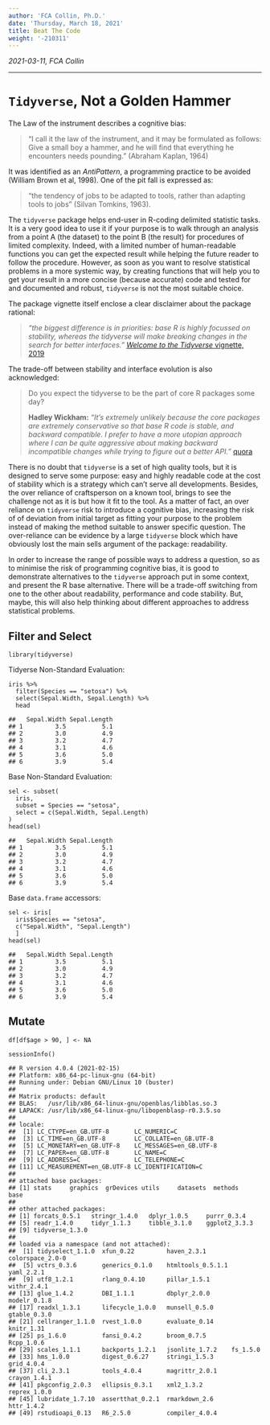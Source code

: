 ```yaml
---
author: 'FCA Collin, Ph.D.'
date: 'Thursday, March 18, 2021'
title: Beat The Code
weight: '-210311'
---
```


*2021-03-11, FCA Collin*

------------------------------------------------------------------------

<!--more-->
`Tidyverse`, Not a Golden Hammer
================================

The Law of the instrument describes a cognitive bias:

> “I call it the law of the instrument, and it may be formulated as
> follows: Give a small boy a hammer, and he will find that everything
> he encounters needs pounding.” (Abraham Kaplan, 1964)

It was identified as an *AntiPattern*, a programming practice to be
avoided (William Brown et al, 1998). One of the pit fall is expressed
as:

> “the tendency of jobs to be adapted to tools, rather than adapting
> tools to jobs” (Silvan Tomkins, 1963).

The `tidyverse` package helps end-user in R-coding delimited statistic
tasks. It is a very good idea to use it if your purpose is to walk
through an analysis from a point A (the dataset) to the point B (the
result) for procedures of limited complexity. Indeed, with a limited
number of human-readable functions you can get the expected result while
helping the future reader to follow the procedure. However, as soon as
you want to resolve statistical problems in a more systemic way, by
creating functions that will help you to get your result in a more
concise (because accurate) code and tested for and documented and
robust, `tidyverse` is not the most suitable choice.

The package vignette itself enclose a clear disclaimer about the package
rational:

> *“the biggest difference is in priorities: base R is highly focussed
> on stability, whereas the tidyverse will make breaking changes in the
> search for better interfaces.”* [*Welcome to the Tidyverse* vignette,
> 2019](https://cran.r-project.org/web/packages/tidyverse/vignettes/paper.html)

The trade-off between stability and interface evolution is also
acknowledged:

> Do you expect the tidyverse to be the part of core R packages some
> day?
>
> **Hadley Wickham:** *“It’s extremely unlikely because the core
> packages are extremely conservative so that base R code is stable, and
> backward compatible. I prefer to have a more utopian approach where I
> can be quite aggressive about making backward incompatible changes
> while trying to figure out a better API.”*
> [quora](https://www.quora.com/q/quorasessionwithhadleywickham/Do-you-expect-the-tidyverse-to-be-the-part-of-core-R-packages-some-day-1)

There is no doubt that `tidyverse` is a set of high quality tools, but
it is designed to serve some purpose: easy and highly readable code at
the cost of stability which is a strategy which can’t serve all
developments. Besides, the over reliance of craftsperson on a known
tool, brings to see the challenge not as it is but how it fit to the
tool. As a matter of fact, an over reliance on `tidyverse` risk to
introduce a cognitive bias, increasing the risk of of deviation from
initial target as fitting your purpose to the problem instead of making
the method suitable to answer specific question. The over-reliance can
be evidence by a large `tidyverse` block which have obviously lost the
main sells argument of the package: readability.

In order to increase the range of possible ways to address a question,
so as to minimise the risk of programming cognitive bias, it is good to
demonstrate alternatives to the `tidyverse` approach put in some
context, and present the R base alternative. There will be a trade-off
switching from one to the other about readability, performance and code
stability. But, maybe, this will also help thinking about different
approaches to address statistical problems.

Filter and Select
-----------------

    library(tidyverse)

Tidyerse Non-Standard Evaluation:

    iris %>%
      filter(Species == "setosa") %>%
      select(Sepal.Width, Sepal.Length) %>%
      head

    ##   Sepal.Width Sepal.Length
    ## 1         3.5          5.1
    ## 2         3.0          4.9
    ## 3         3.2          4.7
    ## 4         3.1          4.6
    ## 5         3.6          5.0
    ## 6         3.9          5.4

Base Non-Standard Evaluation:

    sel <- subset(
      iris,
      subset = Species == "setosa",
      select = c(Sepal.Width, Sepal.Length)
    )
    head(sel)

    ##   Sepal.Width Sepal.Length
    ## 1         3.5          5.1
    ## 2         3.0          4.9
    ## 3         3.2          4.7
    ## 4         3.1          4.6
    ## 5         3.6          5.0
    ## 6         3.9          5.4

Base `data.frame` accessors:

    sel <- iris[
      iris$Species == "setosa",
      c("Sepal.Width", "Sepal.Length")
      ]
    head(sel)

    ##   Sepal.Width Sepal.Length
    ## 1         3.5          5.1
    ## 2         3.0          4.9
    ## 3         3.2          4.7
    ## 4         3.1          4.6
    ## 5         3.6          5.0
    ## 6         3.9          5.4

Mutate
------

    df[df$age > 90, ] <- NA

    sessionInfo()

    ## R version 4.0.4 (2021-02-15)
    ## Platform: x86_64-pc-linux-gnu (64-bit)
    ## Running under: Debian GNU/Linux 10 (buster)
    ## 
    ## Matrix products: default
    ## BLAS:   /usr/lib/x86_64-linux-gnu/openblas/libblas.so.3
    ## LAPACK: /usr/lib/x86_64-linux-gnu/libopenblasp-r0.3.5.so
    ## 
    ## locale:
    ##  [1] LC_CTYPE=en_GB.UTF-8       LC_NUMERIC=C              
    ##  [3] LC_TIME=en_GB.UTF-8        LC_COLLATE=en_GB.UTF-8    
    ##  [5] LC_MONETARY=en_GB.UTF-8    LC_MESSAGES=en_GB.UTF-8   
    ##  [7] LC_PAPER=en_GB.UTF-8       LC_NAME=C                 
    ##  [9] LC_ADDRESS=C               LC_TELEPHONE=C            
    ## [11] LC_MEASUREMENT=en_GB.UTF-8 LC_IDENTIFICATION=C       
    ## 
    ## attached base packages:
    ## [1] stats     graphics  grDevices utils     datasets  methods   base     
    ## 
    ## other attached packages:
    ## [1] forcats_0.5.1   stringr_1.4.0   dplyr_1.0.5     purrr_0.3.4    
    ## [5] readr_1.4.0     tidyr_1.1.3     tibble_3.1.0    ggplot2_3.3.3  
    ## [9] tidyverse_1.3.0
    ## 
    ## loaded via a namespace (and not attached):
    ##  [1] tidyselect_1.1.0  xfun_0.22         haven_2.3.1       colorspace_2.0-0 
    ##  [5] vctrs_0.3.6       generics_0.1.0    htmltools_0.5.1.1 yaml_2.2.1       
    ##  [9] utf8_1.2.1        rlang_0.4.10      pillar_1.5.1      withr_2.4.1      
    ## [13] glue_1.4.2        DBI_1.1.1         dbplyr_2.0.0      modelr_0.1.8     
    ## [17] readxl_1.3.1      lifecycle_1.0.0   munsell_0.5.0     gtable_0.3.0     
    ## [21] cellranger_1.1.0  rvest_1.0.0       evaluate_0.14     knitr_1.31       
    ## [25] ps_1.6.0          fansi_0.4.2       broom_0.7.5       Rcpp_1.0.6       
    ## [29] scales_1.1.1      backports_1.2.1   jsonlite_1.7.2    fs_1.5.0         
    ## [33] hms_1.0.0         digest_0.6.27     stringi_1.5.3     grid_4.0.4       
    ## [37] cli_2.3.1         tools_4.0.4       magrittr_2.0.1    crayon_1.4.1     
    ## [41] pkgconfig_2.0.3   ellipsis_0.3.1    xml2_1.3.2        reprex_1.0.0     
    ## [45] lubridate_1.7.10  assertthat_0.2.1  rmarkdown_2.6     httr_1.4.2       
    ## [49] rstudioapi_0.13   R6_2.5.0          compiler_4.0.4
